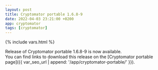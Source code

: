 ```yaml
---
layout: post
title: Cryptomator portable 1.6.8-9
date: 2022-04-03 23:21:00 +0200
app: cryptomator
tags: [cryptomator]
---
```

{% include vars.html %}

Release of Cryptomator portable 1.6.8-9 is now available.<br />
You can find links to download this release on the [Cryptomator portable page]({{ var_seo_url | append: '/app/cryptomator-portable/' }}).
